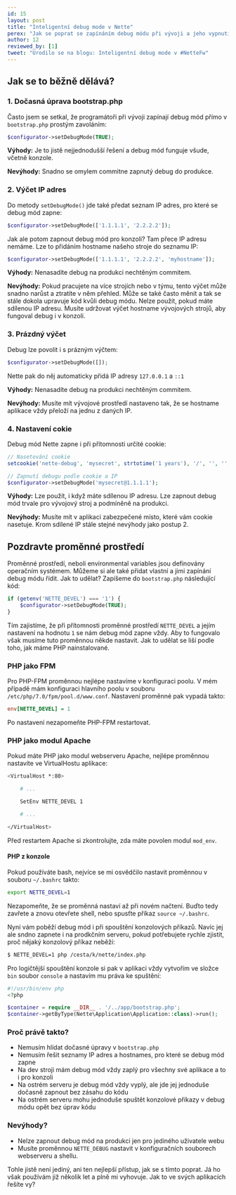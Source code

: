 ```yaml
---
id: 15
layout: post
title: "Inteligentní debug mode v Nette"
perex: "Jak se poprat se zapínáním debug módu při vývoji a jeho vypnutím na produkci? A co debug mód v konzoli? Pojďme se podívat, jak to řešit lépe."
author: 12
reviewed_by: [1]
tweet: "Urodilo se na blogu: Inteligentní debug mode v #NetteFw"
---
```


## Jak se to běžně dělává?

### 1. Dočasná úprava bootstrap.php

Často jsem se setkal, že programátoři při vývoji zapínají debug mód přímo
v `bootstrap.php` prostým zavoláním:
```php
$configurator->setDebugMode(TRUE);
```

**Výhody:** Je to jistě nejjednodušší řešení a debug mód funguje všude, včetně konzole.

**Nevýhody:** Snadno se omylem commitne zapnutý debug do produkce.

### 2. Výčet IP adres

Do metody `setDebugMode()` jde také předat seznam IP adres, pro které se debug mód zapne:

```php
$configurator->setDebugMode(['1.1.1.1', '2.2.2.2']);
```

Jak ale potom zapnout debug mód pro konzoli? Tam přece IP adresu nemáme. Lze to přidáním hostname
našeho stroje do seznamu IP:

```php
$configurator->setDebugMode(['1.1.1.1', '2.2.2.2', 'myhostname']);
```

**Výhody:** Nenasadíte debug na produkci nechtěným commitem.

**Nevýhody:** Pokud pracujete na více strojích nebo v týmu, tento výčet může snadno narůst a ztratíte
v něm přehled. Může se také často měnit a tak se stále dokola upravuje kód kvůli debug módu. Nelze
použít, pokud máte sdílenou IP adresu. Musíte udržovat výčet hostname vývojových strojů, aby fungoval
debug i v konzoli.

### 3. Prázdný výčet

Debug lze povolit i s prázným výčtem:

```php
$configurator->setDebugMode([]);
```

Nette pak do něj automaticky přidá IP adresy `127.0.0.1` a `::1`

**Výhody:** Nenasadíte debug na produkci nechtěným commitem.

**Nevýhody:** Musíte mít vývojové prostředí nastaveno tak, že se hostname aplikace vždy přeloží na jednu
z daných IP.

### 4. Nastavení cokie

Debug mód Nette zapne i při přítomnosti určité cookie:

```php
// Nasetování cookie
setcookie('nette-debug', 'mysecret', strtotime('1 years'), '/', '', '', TRUE);

// Zapnutí debugu podle cookie a IP
$configurator->setDebugMode('mysecret@1.1.1.1');
```

**Výhody:** Lze použít, i když máte sdílenou IP adresu. Lze zapnout debug mód trvale pro vývojový stroj
a podmíněně na produkci.

**Nevýhody:** Musíte mít v aplikaci zabezpečené místo, které vám cookie nasetuje. Krom sdílené IP stále
stejné nevýhody jako postup 2.

## Pozdravte proměnné prostředí

Proměnné prostředí, neboli environmental variables jsou definovány operačním systémem. Můžeme si ale také
přidat vlastní a jimi zapínání debug módu řídit. Jak to udělat? Zapíšeme do `bootstrap.php` následující kód:

```php
if (getenv('NETTE_DEVEL') === '1') {
    $configurator->setDebugMode(TRUE);
}
```

Tím zajistíme, že při přítomnosti proměnné prostředí `NETTE_DEVEL` a jejím nastavení na hodnotu `1` se nám
debug mód zapne vždy. Aby to fungovalo však musíme tuto proměnnou někde nastavit. Jak to udělat se
liší podle toho, jak máme PHP nainstalované.

### PHP jako FPM

Pro PHP-FPM proměnnou nejlépe nastavíme v konfiguraci poolu. V mém případě mám konfiguraci hlavního poolu
v souboru `/etc/php/7.0/fpm/pool.d/www.conf`. Nastavení proměnné pak vypadá takto:

```ini
env[NETTE_DEVEL] = 1
```

Po nastavení nezapomeňte PHP-FPM restartovat.

### PHP jako modul Apache

Pokud máte PHP jako modul webserveru Apache, nejlépe proměnnou nastavíte ve VirtualHostu aplikace:

```bash
<VirtualHost *:80>

    # ...

    SetEnv NETTE_DEVEL 1

    # ...

</VirtualHost>
```

Před restartem Apache si zkontrolujte, zda máte povolen modul `mod_env`.

#### PHP z konzole

Pokud používáte bash, nejvíce se mi osvědčilo nastavit proměnnou v souboru `~/.bashrc` takto:

```bash
export NETTE_DEVEL=1
```

Nezapomeňte, že se proměnná nastaví až při novém načtení. Buďto tedy zavřete a znovu otevřete shell,
nebo spusťte příkaz `source ~/.bashrc`.

Nyní vám poběží debug mód i při spouštění konzolových příkazů. Navíc jej ale sndno zapnete i na prodkčním
serveru, pokud potřebujete rychle zjistit, proč nějaký konzolový příkaz neběží:

```bash
$ NETTE_DEVEL=1 php /cesta/k/nette/index.php
```

Pro logičtější spouštění konzole si pak v aplikaci vždy vytvořím ve složce `bin` soubor `console` a
nastavím mu práva ke spuštění:

```php
#!/usr/bin/env php
<?php

$container = require __DIR__ . '/../app/bootstrap.php';
$container->getByType(Nette\Application\Application::class)->run();
```

### Proč právě takto?

* Nemusím hlídat dočasné úpravy v `bootstrap.php`
* Nemusím řešit seznamy IP adres a hostnames, pro které se debug mód zapne
* Na dev stroji mám debug mód vždy zaplý pro všechny své aplikace a to i pro konzoli
* Na ostrém serveru je debug mód vždy vyplý, ale jde jej jednoduše dočasně zapnout bez zásahu do kódu
* Na ostrém serveru mohu jednoduše spuštět konzolové příkazy v debug módu opět bez úprav kódu

### Nevýhody?

* Nelze zapnout debug mód na produkci jen pro jediného uživatele webu
* Musíte proměnnou `NETTE_DEBUG` nastavit v konfiguračních souborech webserveru
a shellu.

Tohle jistě není jediný, ani ten nejlepší přístup, jak se s tímto poprat. Já ho však používám již několik
let a plně mi vyhovuje. Jak to ve svých aplikacích řešíte vy?
